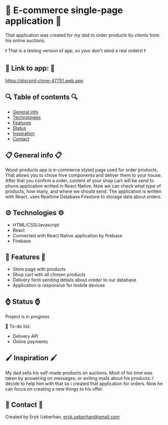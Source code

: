 # 🛒 E-commerce single-page application 🛒 
That application was created for my dad to order products by clients from his online auctions.

❗️ That is a testing version of app, so your don't send a real orders! ❗️

## 💢 Link to app: 💢
https://discord-clone-47751.web.app

## 🔍 Table of contents 🔍
* [General info](#general-info)
* [Technologies](#technologies)
* [Features](#features)
* [Status](#status)
* [Inspiration](#inspiration)
* [Contact](#contact)


## 📋 General info 📋
Wood-products app is e-commerce styled page used for order products. That allows you to chose hive components and deliver them to your house.
After that you confirm a order, content of your shop cart will be send to phone application writted in React Native.
Now we can check what type of products, how many, and where we should send.
The application is written with React, uses Realtime Database Firestore to storage data about orders.

## ⚙️ Technologies ⚙️
* HTML/CSS/Javascript
* React
* Connected with React Native application by firebase
* Firebase

## 🚀 Features 🚀
* Store page with products
* Shop cart with all chosen products
* Delivery form sending details about oreder to our database
* Application is responsive for mobile devices

## ⌚️ Status ⌚️
Project is in progress

🔧 To-do list:
* Delivery API
* Online payments

## 🖌 Inspiration 🖌
My dad sells his self-made products on auctions. Most of his time was taken by answering on messages, or writing mails about his products.
I decide to help him with that so i created that application for orders.
Now he can focus on creating a new things to his offer.

## 📧 Contact 📧
Created by Eryk Ueberhan,
eryk.ueberhan@gmail.com
